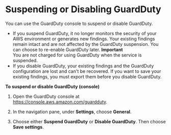 # Suspending or Disabling GuardDuty<a name="guardduty_suspend-disable"></a>

You can use the GuardDuty console to suspend or disable GuardDuty\. 
+ If you suspend GuardDuty, it no longer monitors the security of your AWS environment or generates new findings\. Your existing findings remain intact and are not affected by the GuardDuty suspension\. You can choose to re\-enable GuardDuty later\. 
**Important**  
You are not charged for using GuardDuty when the service is suspended\.
+ If you disable GuardDuty, your existing findings and the GuardDuty configuration are lost and can't be recovered\. If you want to save your existing findings, you must export them before you disable GuardDuty\.

**To suspend or disable GuardDuty \(console\)**

1. Open the GuardDuty console at [https://console\.aws\.amazon\.com/guardduty](https://console.aws.amazon.com/guardduty)\. 

1. In the navigation pane, under **Settings**, choose **General**\.

1. Choose either **Suspend GuardDuty** or **Disable GuardDuty**\. Then choose **Save settings**\.